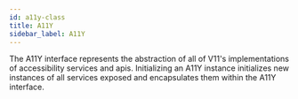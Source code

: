 ```yaml
---
id: a11y-class
title: A11Y
sidebar_label: A11Y
---
```


The A11Y interface represents the abstraction of all of V11's implementations of accessibility services and apis. Initializing an A11Y instance initializes new instances of all services exposed and encapsulates them within the A11Y interface.

